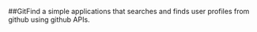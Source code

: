 ##GitFind
a simple applications that searches and finds user profiles from github using github APIs.
